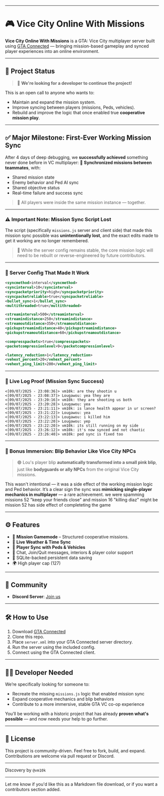 
---

# 🎮 Vice City Online With Missions

**Vice City Online With Missions** is a GTA: Vice City multiplayer server built using [GTA Connected](https://gtaconnected.com/) — bringing mission-based gameplay and synced player experiences into an online environment.

---

## 🏁 Project Status

> 🧠 **We're looking for a developer to continue the project!**

This is an open call to anyone who wants to:

* Maintain and expand the mission system.
* Improve syncing between players (missions, Peds, vehicles).
* Rebuild and improve the logic that once enabled true **cooperative mission play**.

---

## ✅ Major Milestone: First-Ever Working Mission Sync

After 4 days of deep debugging, we **successfully achieved** something never done before in VC multiplayer:
📌 **Synchronized missions between teammates**, with:

* Shared mission state
* Enemy behavior and Ped AI sync
* Shared objective status
* Real-time failure and success sync

> 👥 All players were inside the same mission instance — together.

---

### ⚠️ Important Note: Mission Sync Script Lost

The script (specifically `missions.js` server and client side) that made this mission sync possible was **unintentionally lost**, and the exact edits made to get it working are no longer remembered.

> 🧠 While the server config remains stable, the core mission logic will need to be rebuilt or reverse-engineered by future contributors.

---

### 🔧 Server Config That Made It Work

```xml
<syncmethod>interval</syncmethod>
<syncinterval>10</syncinterval>
<syncpacketpriority>high</syncpacketpriority>
<syncpacketreliable>true</syncpacketreliable>
<bullet_sync>1</bullet_sync>
<multithreaded>true</multithreaded>

<streaminterval>500</streaminterval>
<streamindistance>250</streamindistance>
<streamoutdistance>350</streamoutdistance>
<pickupstreamindistance>40</pickupstreamindistance>
<pickupstreamoutdistance>60</pickupstreamoutdistance>

<compresspackets>true</compresspackets>
<packetcompressionlevel>9</packetcompressionlevel>

<latency_reduction>1</latency_reduction>
<vehext_percent>20</vehext_percent>
<vehext_ping_limit>200</vehext_ping_limit>
```

---

### 🧾 Live Log Proof (Mission Sync Success)

```log
<[09/07/2025 - 23:08:36]> vm10k: are they shootin u 
<[09/07/2025 - 23:08:37]> Lougawou: yea they are
<[09/07/2025 - 23:20:16]> vm10k: they are shooting us both
<[09/07/2025 - 23:20:28]> Lougawou: yea
<[09/07/2025 - 23:21:11]> vm10k: is lance health appear in ur screen?
<[09/07/2025 - 23:21:22]> Lougawou: yea
<[09/07/2025 - 23:22:13]> Lougawou: i killed him
<[09/07/2025 - 23:22:20]> Lougawou: yep
<[09/07/2025 - 23:22:20]> vm10k: its still running on my side
<[09/07/2025 - 23:26:12]> vm10k: it's now synced and not chaotic
<[09/07/2025 - 23:26:40]> vm10k: ped sync is fixed too
```

---

### 🎯 Bonus Immersion: Blip Behavior Like Vice City NPCs

> 🟣 Lou's player blip **automatically transformed into a small pink blip**, just like **bodyguards or ally NPCs** from the original Vice City missions.

This wasn't intentional — it was a side effect of the working mission logic and Ped behavior.
It’s a clear sign the sync was **mimicking single-player mechanics in multiplayer** — a rare achievement.
we were spamming missions 52 "keep your friends close" and mission 16 "killing diaz" might be mission 52 has side effect of completeting the game

---

## ⚙️ Features

* 🧭 **Mission Gamemode** – Structured cooperative missions.
* 🔁 **Live Weather & Time Sync**
* 👥 **Player Sync with Peds & Vehicles**
* 💬 Chat, Join/Quit messages, interiors & player color support
* 💾 SQLite-backed persistent data saving
* 🌍 High player cap (127)

---

## 💬 Community

* **Discord Server**: [Join us](https://discord.gg/Fq5Cu8dVyp)
---

## 🛠 How to Use

1. Download [GTA Connected](https://gtaconnected.com/)
2. Clone this repo.
3. Place `server.xml` into your GTA Connected server directory.
4. Run the server using the included config.
5. Connect using the GTA Connected client.

---

## 🧑‍💻 Developer Needed

We’re specifically looking for someone to:

* Recreate the missing `missions.js` logic that enabled mission sync
* Expand cooperative mechanics and blip behaviors
* Contribute to a more immersive, stable GTA VC co-op experience

You’ll be working with a historic project that has already **proven what's possible** — and now needs your help to go further.

---

## 🧾 License

This project is community-driven. Feel free to fork, build, and expand. Contributions are welcome via pull request or Discord.

---

Discovery by `@vm10k`

---

Let me know if you'd like this as a Markdown file download, or if you want a contributors section added.
